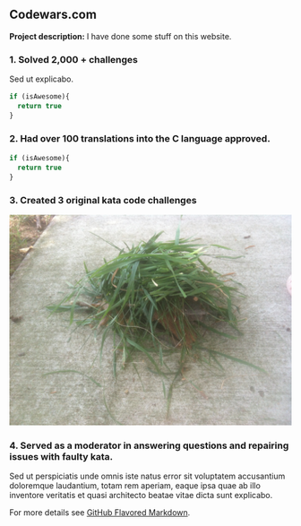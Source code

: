 ## Codewars.com

**Project description:** I have done some stuff on this website.

### 1. Solved 2,000 + challenges

Sed ut explicabo. 

```javascript
if (isAwesome){
  return true
}
```

### 2. Had over 100 translations into the C language approved.

```javascript
if (isAwesome){
  return true
}
```

### 3. Created 3 original kata code challenges

<img src="images/grass pile.JPG"/>

### 4. Served as a moderator in answering questions and repairing issues with faulty kata.

Sed ut perspiciatis unde omnis iste natus error sit voluptatem accusantium doloremque laudantium, totam rem aperiam, eaque ipsa quae ab illo inventore veritatis et quasi architecto beatae vitae dicta sunt explicabo. 

For more details see [GitHub Flavored Markdown](https://guides.github.com/features/mastering-markdown/).
